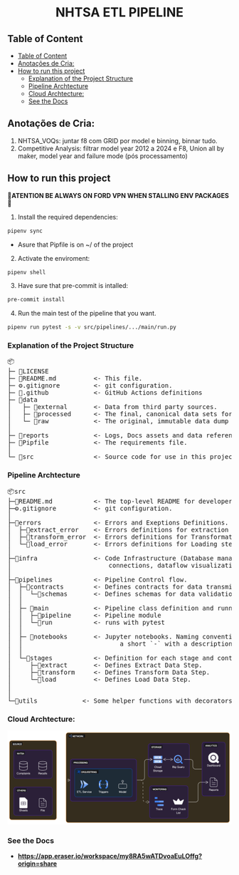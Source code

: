  <h1> <center> NHTSA ETL PIPELINE </center> </h1>

## Table of Content

- [Table of Content](#table-of-content)
- [Anotações de Cria:](#anotações-de-cria)
- [How to run this project](#how-to-run-this-project)
  - [Explanation of the Project Structure](#explanation-of-the-project-structure)
  - [Pipeline Archtecture](#pipeline-archtecture)
  - [Cloud Archtecture:](#cloud-archtecture)
  - [See the Docs](#see-the-docs)

## Anotações de Cria:
1. NHTSA_VOQs: juntar f8 com GRID por model e binning, binnar tudo.
2. Competitive Analysis: filtrar model year 2012 a 2024 e F8, Union all by maker, model year and failure mode (pós processamento) 

## How to run this project

**🚨ATENTION BE ALWAYS ON FORD VPN WHEN STALLING ENV PACKAGES🚨**

1. Install the required dependencies:

```bash
pipenv sync
```
* Asure that Pipfile is on ~/ of the project

2. Activate the enviroment:
```bash
pipenv shell
```

3. Have sure that pre-commit is intalled:

```bash
pre-commit install
```

4. Run the main test of the pipeline that you want.
```bash
pipenv run pytest -s -v src/pipelines/.../main/run.py
```

### Explanation of the Project Structure

<pre>
📦
├─ 📜LICENSE
├─ 📜README.md          <- This file.
├─ ⚙️.gitignore         <- git configuration.
├─ 📂.github            <- GitHub Actions definitions
├─ 📂data
│   ├─ 📂external       <- Data from third party sources.
│   ├─ 📂processed      <- The final, canonical data sets for modeling.
│   └─ 📂raw            <- The original, immutable data dump and system logs.
│
├─ 📂reports            <- Logs, Docs assets and data references.
├─ 📜Pipfile            <- The requirements file.
│
└─ 📂src                <- Source code for use in this project.
</pre>

### Pipeline Archtecture

<pre>
📦src
├─📜README.md           <- The top-level README for developers using this project.
├─⚙️.gitignore          <- git configuration.
│
├─📂errors              <- Errors and Exeptions Definitions.
│  ├─🐍extract_error    <- Errors definitions for extraction step
│  ├─🐍transform_error  <- Errors definitions for Transformation step
│  └─🐍load_error       <- Errors definitions for Loading step
│  
├─📂infra               <- Code Infrastructure (Database management, 3º parties
│                          connections, dataflow visualization, etc).
│
├─📂pipelines           <- Pipeline Control flow.
│  ├─📂contracts        <- Defines contracts for data transmition.
│  │  └─📂schemas       <- Defines schemas for data validation.
│  │
│  ├─ 📂main            <- Pipeline class definition and runner script.
│  │  ├─🐍pipeline      <- Pipeline module
│  │  └─🐍run           <- runs with pytest
│  │
│  ├─ 📂notebooks       <- Jupyter notebooks. Naming convention is a number (for ordering), and
│  │                          a short `-` with a description, ex: `1.0-nhtsa_data_colector.ipynb`.
│  │
│  └─📂stages           <- Definition for each stage and contracts for data transmition.
│     ├─🐍extract       <- Defines Extract Data Step.
│     ├─🐍transform     <- Defines Transform Data Step.
│     └─🐍load          <- Defines Load Data Step.
│   
│    
└─📂utils            <- Some helper functions with decorators and loggers.
</pre>

### Cloud Archtecture:
![GCP](./reports/assets/diagram-export-1-5-2024-12_29_33-PM.svg)

### See the Docs

- **<https://app.eraser.io/workspace/my8RA5wATDvoaEuLOffg?origin=share>**
